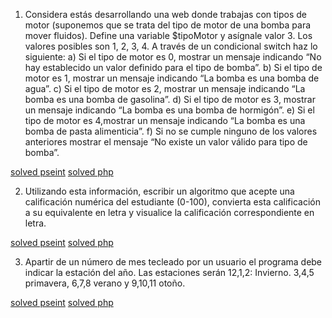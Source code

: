 1. Considera estás desarrollando una web donde trabajas con tipos de motor (suponemos que se trata del tipo de motor de una bomba para mover fluidos). Define una variable $tipoMotor y asígnale valor 3. Los valores posibles son 1, 2, 3, 4. A través de un condicional switch haz lo siguiente:
a) Si el tipo de motor es 0, mostrar un mensaje indicando “No hay establecido un valor definido para el tipo de bomba”.
b) Si el tipo de motor es 1, mostrar un mensaje indicando “La bomba es una bomba de agua”.
c) Si el tipo de motor es 2, mostrar un mensaje indicando “La bomba es una bomba de gasolina”.
d) Si el tipo de motor es 3, mostrar un mensaje indicando “La bomba es una bomba de hormigón”.
e) Si el tipo de motor es 4,mostrar un mensaje indicando “La bomba es una bomba de pasta alimenticia”.
f) Si no se cumple ninguno de los valores anteriores mostrar el mensaje “No existe un valor válido para tipo de bomba”.

[solved pseint](TipoDeBomba.psc)
[solved php](TipoDeBomba.php)


2. Utilizando esta información, escribir un algoritmo que acepte una calificación numérica del estudiante (0-100), convierta esta calificación a su
equivalente en letra y visualice la calificación correspondiente en letra.

[solved pseint](CalificacionEnLetra.psc)
[solved php](CalificacionEnLetra.php)


3. Apartir de un número de mes tecleado por un usuario el programa debe indicar la estación del año. Las estaciones serán
12,1,2: Invierno.
3,4,5 primavera,
6,7,8 verano y
9,10,11 otoño.

[solved pseint](EstacionDelAño.psc)
[solved php](EstacionDelAño.php)
